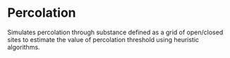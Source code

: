 # Percolation
Simulates percolation through substance defined as a grid of open/closed sites to estimate the value of percolation threshold using heuristic algorithms.
